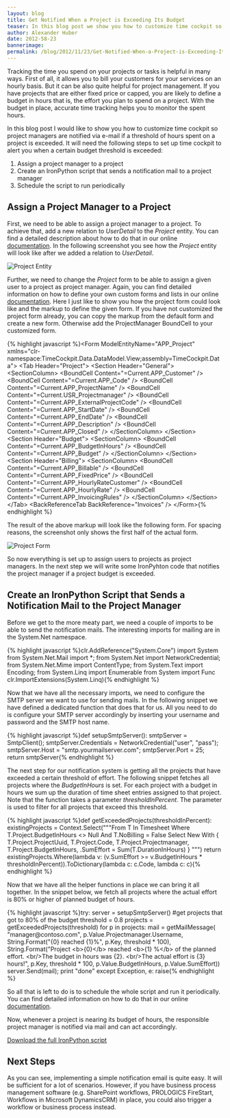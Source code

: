 ```yaml
---
layout: blog
title: Get Notified When a Project is Exceeding Its Budget
teaser: In this blog post we show you how to customize time cockpit so that project managers are notified via e-mail if a threshold of hours spent on a project is exceeded.
author: Alexander Huber
date: 2012-58-23
bannerimage: 
permalink: /blog/2012/11/23/Get-Notified-When-a-Project-is-Exceeding-Its-Budget
---
```


<p xmlns="http://www.w3.org/1999/xhtml">Tracking the time you spend on your projects or tasks is helpful in many ways. First of all, it allows you to bill your customers for your services on an hourly basis. But it can be also quite helpful for project management. If you have projects that are either fixed price or capped, you are likely to define a budget in hours that is, the effort you plan to spend on a project. With the budget in place, accurate time tracking helps you to monitor the spent hours.</p><p xmlns="http://www.w3.org/1999/xhtml">In this blog post I would like to show you how to customize time cockpit so project managers are notified via e-mail if a threshold of hours spent on a project is exceeded. It will need the following steps to set up time cockpit to alert you when a certain budget threshold is exceeded:</p><ol xmlns="http://www.w3.org/1999/xhtml">
  <li>Assign a project manager to a project</li>
  <li>Create an IronPython script that sends a notification mail to a project manager</li>
  <li>Schedule the script to run periodically</li>
</ol><h2 xmlns="http://www.w3.org/1999/xhtml">Assign a Project Manager to a Project</h2><p xmlns="http://www.w3.org/1999/xhtml">First, we need to be able to assign a project manager to a project. To achieve that, add a new relation to <em>UserDetail</em> to the <em>Project</em> entity. You can find a detailed description about how to do that in our online <a href="http://help.timecockpit.com/?topic=html/c64adad3-3ddb-49a9-b7f8-c9eff1a984ac.htm" title="Online Documenation">documentation</a>. In the following screenshot you see how the <em>Project</em> entity will look like after we added a relation to <em>UserDetail</em>.</p><p xmlns="http://www.w3.org/1999/xhtml">
  <img src="{{site.baseurl}}/content/Blog Assets/Projectmanager.png" title="Project Entity" alt="Project Entity" />
</p><p xmlns="http://www.w3.org/1999/xhtml">Further, we need to change the <em>Project</em> form to be able to assign a given user to a project as project manager. Again, you can find detailed information on how to define your own custom forms and lists in our online <a href="http://help.timecockpit.com/?topic=html/e50f3f06-9cfd-4dc2-bdeb-c56039045465.htm" title="Online Documenation">documentation</a>. Here I just like to show you how the project form could look like and the markup to define the given form. If you have not customized the project form already, you can copy the markup from the default form and create a new form. Otherwise add the ProjectManager BoundCell to your customized form.</p>{% highlight javascript %}&lt;Form ModelEntityName=&quot;APP_Project&quot; xmlns=&quot;clr-namespace:TimeCockpit.Data.DataModel.View;assembly=TimeCockpit.Data&quot;&gt;&#xA;  &lt;Tab Header=&quot;Project&quot;&gt;&#xA;    &lt;Section Header=&quot;General&quot;&gt;&#xA;      &lt;SectionColumn&gt;&#xA;        &lt;BoundCell Content=&quot;=Current.APP_Customer&quot; /&gt;&#xA;        &lt;BoundCell Content=&quot;=Current.APP_Code&quot; /&gt;&#xA;        &lt;BoundCell Content=&quot;=Current.APP_ProjectName&quot; /&gt;&#xA;        &lt;BoundCell Content=&quot;=Current.USR_Projectmanager&quot; /&gt;&#xA;        &lt;BoundCell Content=&quot;=Current.APP_ExternalProjectCode&quot; /&gt;&#xA;        &lt;BoundCell Content=&quot;=Current.APP_StartDate&quot; /&gt;&#xA;        &lt;BoundCell Content=&quot;=Current.APP_EndDate&quot; /&gt;&#xA;        &lt;BoundCell Content=&quot;=Current.APP_Description&quot; /&gt;&#xA;        &lt;BoundCell Content=&quot;=Current.APP_Closed&quot; /&gt;&#xA;      &lt;/SectionColumn&gt;&#xA;    &lt;/Section&gt;&#xA;    &lt;Section Header=&quot;Budget&quot;&gt;&#xA;      &lt;SectionColumn&gt;&#xA;        &lt;BoundCell Content=&quot;=Current.APP_BudgetInHours&quot; /&gt;&#xA;        &lt;BoundCell Content=&quot;=Current.APP_Budget&quot; /&gt;&#xA;      &lt;/SectionColumn&gt;&#xA;    &lt;/Section&gt;&#xA;    &lt;Section Header=&quot;Billing&quot;&gt;&#xA;      &lt;SectionColumn&gt;&#xA;        &lt;BoundCell Content=&quot;=Current.APP_Billable&quot; /&gt;&#xA;        &lt;BoundCell Content=&quot;=Current.APP_FixedPrice&quot; /&gt;&#xA;        &lt;BoundCell Content=&quot;=Current.APP_HourlyRateCustomer&quot; /&gt;&#xA;        &lt;BoundCell Content=&quot;=Current.APP_HourlyRate&quot; /&gt;&#xA;        &lt;BoundCell Content=&quot;=Current.APP_InvoicingRules&quot; /&gt;&#xA;      &lt;/SectionColumn&gt;&#xA;    &lt;/Section&gt;&#xA;  &lt;/Tab&gt;&#xA;  &lt;BackReferenceTab BackReference=&quot;Invoices&quot; /&gt;&#xA;&lt;/Form&gt;{% endhighlight %}<p xmlns="http://www.w3.org/1999/xhtml">The result of the above markup will look like the following form. For spacing reasons, the screenshot only shows the first half of the actual form.</p><p xmlns="http://www.w3.org/1999/xhtml">
  <img src="{{site.baseurl}}/content/Blog Assets/ProjectForm.png" alt="Project Form" title="Project Form" />
</p><p xmlns="http://www.w3.org/1999/xhtml">So now everything is set up to assign users to projects as project managers. In the next step we will write some IronPyhton code that notifies the project manager if a project budget is exceeded.</p><h2 xmlns="http://www.w3.org/1999/xhtml">Create an IronPython Script that Sends a Notification Mail to the Project Manager</h2><p xmlns="http://www.w3.org/1999/xhtml">Before we get to the more meaty part, we need a couple of imports to be able to send the notification mails. The interesting imports for mailing are in the System.Net namespace. </p>{% highlight javascript %}clr.AddReference(&quot;System.Core&quot;)&#xA;import System&#xA;from System.Net.Mail import *;&#xA;from System.Net import NetworkCredential;&#xA;from System.Net.Mime import ContentType;&#xA;from System.Text import Encoding;&#xA;from System.Linq import Enumerable&#xA;from System import Func&#xA;clr.ImportExtensions(System.Linq){% endhighlight %}<p xmlns="http://www.w3.org/1999/xhtml">Now that we have all the necessary imports, we need to configure the SMTP server we want to use for sending mails. In the following snippet we have defined a dedicated function that does that for us. All you need to do is configure your SMTP server accordingly by inserting your username and password and the SMTP host name.</p>{% highlight javascript %}def setupSmtpServer():&#xA;    smtpServer = SmtpClient();&#xA;    smtpServer.Credentials = NetworkCredential(&quot;user&quot;, &quot;pass&quot;);&#xA;    smtpServer.Host = &quot;smtp.yourmailserver.com&quot;;&#xA;    smtpServer.Port = 25;&#xA;    return smtpServer{% endhighlight %}<p xmlns="http://www.w3.org/1999/xhtml">The next step for our notification system is getting all the projects that have exceeded a certain threshold of effort. The following snippet fetches all projects where the <em>BudgetInHours</em> is set. For each project with a budget in hours we sum up the duration of time sheet entries assigned to that project. Note that the function takes a parameter <em>thresholdInPercent</em>. The parameter is used to filter for all projects that exceed this threshold.</p>{% highlight javascript %}def getExceededProjects(thresholdInPercent):&#xA;    existingProjects = Context.Select(&quot;&quot;&quot;From T In Timesheet&#xA;&#x9;&#x9;Where T.Project.BudgetInHours &lt;&gt; Null And T.NoBilling = False&#xA;&#x9;&#x9;Select New With&#xA;&#x9;&#x9;{&#xA;&#x9;&#x9;&#x9;T.Project.ProjectUuid,&#xA;&#x9;&#x9;&#x9;T.Project.Code,&#xA;&#x9;&#x9;&#x9;T.Project.Projectmanager,&#xA;&#x9;&#x9;&#x9;T.Project.BudgetInHours,&#xA;&#x9;&#x9;&#x9;.SumEffort = Sum(T.DurationInHours)&#xA;&#x9;&#x9;}&#xA;&#x9;&#x9;&quot;&quot;&quot;)&#xA;    &#xA;    return existingProjects.Where(lambda v: (v.SumEffort &gt;= v.BudgetInHours * thresholdInPercent)).ToDictionary(lambda c: c.Code, lambda c: c){% endhighlight %}<p xmlns="http://www.w3.org/1999/xhtml">Now that we have all the helper functions in place we can bring it all together. In the snippet below, we fetch all projects where the actual effort is 80% or higher of planned budget of hours. </p>{% highlight javascript %}try:&#xA;    server = setupSmtpServer()&#xA;    &#xA;    #get projects that got to 80% of the budget&#xA;    threshold = 0.8&#xA;    projects = getExceededProjects(threshold)&#xA;    for p in projects:&#xA;        mail = getMailMessage( &#xA;                    &quot;manager@contoso.com&quot;, &#xA;                    p.Value.Projectmanager.Username,  &#xA;                    String.Format(&quot;{0} reached {1}%&quot;, p.Key, threshold * 100),  &#xA;                    String.Format(&quot;Project &lt;b&gt;{0}&lt;/b&gt; reached &lt;b&gt;{1} %&lt;/b&gt; of the planned effort. &lt;br/&gt;The budget in hours was {2}. &lt;br/&gt;The actual effort is {3} hours!&quot;, p.Key, threshold * 100, p.Value.BudgetInHours, p.Value.SumEffort))&#xA;        server.Send(mail);&#xA;&#xA;    print &quot;done&quot;&#xA;except Exception, e:&#xA;    raise{% endhighlight %}<p xmlns="http://www.w3.org/1999/xhtml">So all that is left to do is to schedule the whole script and run it periodically. You can find detailed information on how to do that in our online <a href="http://help.timecockpit.com/?topic=html/7c78b76a-2526-4408-accc-ccae19bbca45.htm" title="Online Documentation">documentation</a>.</p><p xmlns="http://www.w3.org/1999/xhtml">Now, whenever a project is nearing its budget of hours, the responsible project manager is notified via mail and can act accordingly. </p><p xmlns="http://www.w3.org/1999/xhtml">
  <a href="{{site.baseurl}}/content/images/blog/2012/11/NotifyProjectManager.py" title="Notify Project Manager">Download the full IronPython script</a>
</p><h2 xmlns="http://www.w3.org/1999/xhtml">Next Steps</h2><p xmlns="http://www.w3.org/1999/xhtml">As you can see, implementing a simple notification email is quite easy. It will be sufficient for a lot of scenarios. However, if you have business process management software (e.g. SharePoint workflows, PROLOGICS FireStart, Workflows in Microsoft DynamicsCRM) in place, you could also trigger a workflow or business process instead.</p>